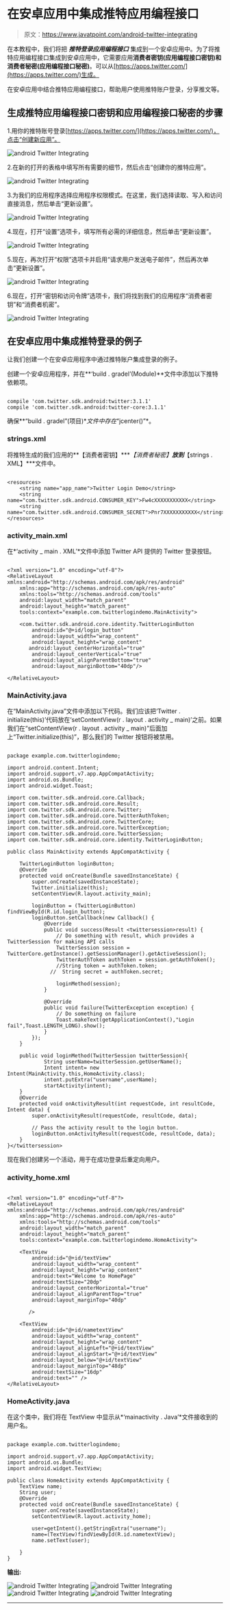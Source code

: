 # 在安卓应用中集成推特应用编程接口

> 原文：<https://www.javatpoint.com/android-twitter-integrating>

在本教程中，我们将把 ***推特登录应用编程接口*** 集成到一个安卓应用中。为了将推特应用编程接口集成到安卓应用中，它需要应用**消费者密钥(应用编程接口密钥)**和**消费者秘密(应用编程接口秘密)**。可以从[https://apps.twitter.com/](https://apps.twitter.com/)生成。

在安卓应用中结合推特应用编程接口，帮助用户使用推特账户登录，分享推文等。

## 生成推特应用编程接口密钥和应用编程接口秘密的步骤

1.用你的推特账号登录[https://apps.twitter.com/](https://apps.twitter.com/)，点击“创建新应用”。

![android Twitter Integrating](img/baad2b9217ae296c35306c7abe3e826f.png)

2.在新的打开的表格中填写所有需要的细节，然后点击“创建你的推特应用”。

![android Twitter Integrating](img/b673ad33d20e6a90b0cb74131bbf8df8.png)

3.为我们的应用程序选择应用程序权限模式。在这里，我们选择读取、写入和访问直接消息，然后单击“更新设置”。

![android Twitter Integrating](img/45ed1e2f624979c0e68b2aa1be1e54ae.png)

4.现在，打开“设置”选项卡，填写所有必需的详细信息，然后单击“更新设置”。

![android Twitter Integrating](img/93b7b4ed5538456e5d3a54bef9c42a71.png)

5.现在，再次打开“权限”选项卡并启用“请求用户发送电子邮件”，然后再次单击“更新设置”。

![android Twitter Integrating](img/270cd103700c3f34526d7509770f20cf.png)

6.现在，打开“密钥和访问令牌”选项卡，我们将找到我们的应用程序“消费者密钥”和“消费者机密”。

![android Twitter Integrating](img/c60dd74c1096ea598ef3bb627a882352.png)

## 在安卓应用中集成推特登录的例子

让我们创建一个在安卓应用程序中通过推特账户集成登录的例子。

创建一个安卓应用程序，并在**‘build . gradel’(Module)**文件中添加以下推特依赖项。

```

compile 'com.twitter.sdk.android:twitter:3.1.1'
compile 'com.twitter.sdk.android:twitter-core:3.1.1'

```

确保**“build . gradel”(项目)**文件中存在*“jcenter()”*。

### strings.xml

将推特生成的我们应用的**【消费者密钥】****【消费者秘密】**放到***【strings . XML】***文件中。

```

<resources>
    <string name="app_name">Twitter Login Demo</string>
    <string name="com.twitter.sdk.android.CONSUMER_KEY">Fw4cXXXXXXXXXXX</string>
    <string name="com.twitter.sdk.android.CONSUMER_SECRET">Pnr7XXXXXXXXXXX</string>
</resources>

```

### activity_main.xml

在*‘activity _ main . XML’*文件中添加 Twitter API 提供的 Twitter 登录按钮。

```

<?xml version="1.0" encoding="utf-8"?>
<RelativeLayout xmlns:android="http://schemas.android.com/apk/res/android"
    xmlns:app="http://schemas.android.com/apk/res-auto"
    xmlns:tools="http://schemas.android.com/tools"
    android:layout_width="match_parent"
    android:layout_height="match_parent"
    tools:context="example.com.twitterlogindemo.MainActivity">

    <com.twitter.sdk.android.core.identity.TwitterLoginButton
        android:id="@+id/login_button"
        android:layout_width="wrap_content"
        android:layout_height="wrap_content"
       android:layout_centerHorizontal="true"
        android:layout_centerVertical="true"
        android:layout_alignParentBottom="true"
        android:layout_marginBottom="40dp"/>

</RelativeLayout>

```

### MainActivity.java

在“MainActivity.java”文件中添加以下代码。我们应该把‘Twitter . initialize(this)’代码放在‘setContentView(r . layout . activity _ main)’之前。如果我们在“setContentView(r . layout . activity _ main)”后面加上“Twitter.initialize(this)”，那么我们的 Twitter 按钮将被禁用。

```

package example.com.twitterlogindemo;

import android.content.Intent;
import android.support.v7.app.AppCompatActivity;
import android.os.Bundle;
import android.widget.Toast;

import com.twitter.sdk.android.core.Callback;
import com.twitter.sdk.android.core.Result;
import com.twitter.sdk.android.core.Twitter;
import com.twitter.sdk.android.core.TwitterAuthToken;
import com.twitter.sdk.android.core.TwitterCore;
import com.twitter.sdk.android.core.TwitterException;
import com.twitter.sdk.android.core.TwitterSession;
import com.twitter.sdk.android.core.identity.TwitterLoginButton;

public class MainActivity extends AppCompatActivity {

    TwitterLoginButton loginButton;
    @Override
    protected void onCreate(Bundle savedInstanceState) {
        super.onCreate(savedInstanceState);
        Twitter.initialize(this);
        setContentView(R.layout.activity_main);

        loginButton = (TwitterLoginButton) findViewById(R.id.login_button);
        loginButton.setCallback(new Callback() {
            @Override
            public void success(Result <twittersession>result) {
                // Do something with result, which provides a TwitterSession for making API calls
                TwitterSession session = TwitterCore.getInstance().getSessionManager().getActiveSession();
                TwitterAuthToken authToken = session.getAuthToken();
                //String token = authToken.token;
              //  String secret = authToken.secret;

                loginMethod(session);
            }

            @Override
            public void failure(TwitterException exception) {
                // Do something on failure
                Toast.makeText(getApplicationContext(),"Login fail",Toast.LENGTH_LONG).show();
            }
        });
    }

    public void loginMethod(TwitterSession twitterSession){
            String userName=twitterSession.getUserName();
            Intent intent= new Intent(MainActivity.this,HomeActivity.class);
            intent.putExtra("username",userName);
            startActivity(intent);
    }
    @Override
    protected void onActivityResult(int requestCode, int resultCode, Intent data) {
        super.onActivityResult(requestCode, resultCode, data);

        // Pass the activity result to the login button.
        loginButton.onActivityResult(requestCode, resultCode, data);
    }
}</twittersession> 
```

现在我们创建另一个活动，用于在成功登录后重定向用户。

### activity_home.xml

```

<?xml version="1.0" encoding="utf-8"?>
<RelativeLayout xmlns:android="http://schemas.android.com/apk/res/android"
    xmlns:app="http://schemas.android.com/apk/res-auto"
    xmlns:tools="http://schemas.android.com/tools"
    android:layout_width="match_parent"
    android:layout_height="match_parent"
    tools:context="example.com.twitterlogindemo.HomeActivity">

    <TextView
        android:id="@+id/textView"
        android:layout_width="wrap_content"
        android:layout_height="wrap_content"
        android:text="Welcome to HomePage"
        android:textSize="20dp"
        android:layout_centerHorizontal="true"
        android:layout_alignParentTop="true"
        android:layout_marginTop="40dp"

       />

    <TextView
        android:id="@+id/nametextView"
        android:layout_width="wrap_content"
        android:layout_height="wrap_content"
        android:layout_alignLeft="@+id/textView"
        android:layout_alignStart="@+id/textView"
        android:layout_below="@+id/textView"
        android:layout_marginTop="48dp"
        android:textSize="16dp"
        android:text="" />
</RelativeLayout>

```

### HomeActivity.java

在这个类中，我们将在 TextView 中显示从*‘mainactivity . Java’*文件接收到的用户名。

```

package example.com.twitterlogindemo;

import android.support.v7.app.AppCompatActivity;
import android.os.Bundle;
import android.widget.TextView;

public class HomeActivity extends AppCompatActivity {
    TextView name;
    String user;
    @Override
    protected void onCreate(Bundle savedInstanceState) {
        super.onCreate(savedInstanceState);
        setContentView(R.layout.activity_home);

        user=getIntent().getStringExtra("username");
        name=(TextView)findViewById(R.id.nametextView);
        name.setText(user);

    }
}

```

**输出:**

![android Twitter Integrating](img/5deb85b6515a45f7ce9677c83356ef01.png) ![android Twitter Integrating](img/ed269ced8d8f4c3588bf62b514dad69d.png)
![android Twitter Integrating](img/a437bf54b9b43e6e40ad158a45062c84.png) ![android Twitter Integrating](img/5bbd32f1362869d9d54204d58ce57d35.png)

* * *